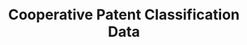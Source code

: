 ---
bigquery: https://console.cloud.google.com/bigquery?p=patents-public-data&d=cpc&page=dataset
citation: '“Cooperative Patent Classification” by the EPO and USPTO, for public use. '
contributors: EPO, USPTO
cost: None
description: Cooperative Patent Classification Data contains the scheme and definitions
  of the Cooperative Patent Classification system for classifying patent documents.
  The CPC is the result of a partnership between the EPO and the USPTO in their joint
  effort to develop a common, internationally compatible classification system for
  technical documents, in particular patent publications, which will be used by both
  offices in the patent granting process
documentation: https://www.cooperativepatentclassification.org/cpcSchemeAndDefinitions
last_edit: 04/09/2022, 23:25:33
location: https://www.cooperativepatentclassification.org/index
maintained_by: USPTO, EPO
schema_fields:
- definition
- application_references
- titlePart
- dateRevised
- notAllocatable
- limiting_references
- childGroups
- residualReferences
- additional_only
- glossary
- breakdown_code
- ipcConcordant
- sizeCache
- applicationReferences
- limitingReferences
- titleFull
- title_full
- status
- children
- parents
- informativeReferences
- residual_references
- child_groups
- synonyms
- level
- not_allocatable
- ipc_concordant
- symbol
- breakdownCode
- informative_references
- title_part
- date_revised
shortname: cooperative_patent_classification
tags:
- patents
- science
title: Cooperative Patent Classification Data
uuid: 984374a7-16e9-4b35-9445-458daceb01bf
---